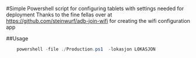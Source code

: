 #Simple Powershell script for configuring tablets with settings needed for deployment
Thanks to the fine fellas over at https://github.com/steinwurf/adb-join-wifi for creating the wifi configuration app

##Usage
```powershell
    powershell -file ./Production.ps1  -lokasjon LOKASJON
```